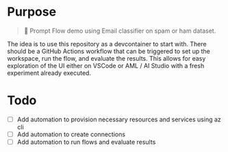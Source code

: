 # Purpose

> 🌊 Prompt Flow demo using Email classifier on spam or ham dataset.

The idea is to use this repository as a devcontainer to start with. There should be a GitHub Actions workflow that can be triggered to set up the workspace, run the flow, and evaluate the results. This allows for easy exploration of the UI either on VSCode or AML / AI Studio with a fresh experiment already executed.

# Todo

- [ ] Add automation to provision necessary resources and services using az cli
- [ ] Add automation to create connections
- [ ] Add automation to run flows and evaluate results